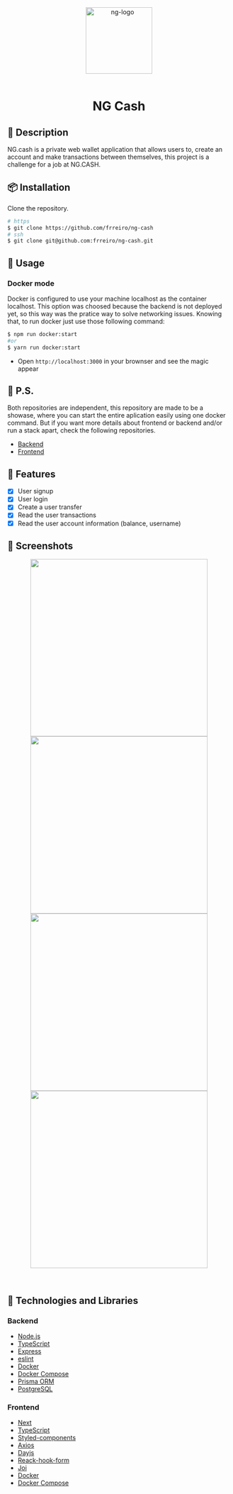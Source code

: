 <div align="center" >
  <img width="150px" src="https://notion-emojis.s3-us-west-2.amazonaws.com/prod/svg-twitter/1f4b0.svg" alt="ng-logo" width="400">
  <br>
  <br>
  <h1>NG Cash</h1>
</div>

## 📝 Description


NG.cash is a private web wallet application that allows users to, create an account and make transactions between themselves, this project is a challenge for a job at NG.CASH.


## 📦 Installation

Clone the repository.

```bash
# https
$ git clone https://github.com/frreiro/ng-cash
# ssh
$ git clone git@github.com:frreiro/ng-cash.git
```
## 🚀 Usage

### Docker mode

Docker is configured to use your machine localhost as the container localhost. This option was choosed because the backend is not deployed yet, so this way was the pratice way to solve networking issues. Knowing that, to run docker just use those following command:

```bash
$ npm run docker:start
#or
$ yarn run docker:start
```

- Open `http://localhost:3000` in your brownser and see the magic appear


## 🔎 P.S.

Both repositories are independent, this repository are made to be a showase, where you can start the entire aplication easily using one docker command.
But if you want more details about frontend or backend and/or run a stack apart, check the following repositories.

 - [Backend](https://github.com/frreiro/ng-cash-backend)
 - [Frontend](https://github.com/frreiro/ng-cash-frontend)

## 📌 Features

- [x] User signup
- [x] User login
- [x] Create a user transfer
- [x] Read the user transactions
- [x] Read the user account information (balance, username)

## 🎨 Screenshots

<p align="center">
    <img height='400px' src="https://user-images.githubusercontent.com/98192816/203184773-ab7796fa-6713-4af2-b5fc-7d5235c27fff.png">
    <img height='400px'src="https://user-images.githubusercontent.com/98192816/203184926-119ddda9-043f-422c-9fa6-a6f45932bc01.png">
    <img height='400px'src="https://user-images.githubusercontent.com/98192816/203185090-b3358dea-dd7e-4dc7-8579-5ad9ad23cdef.png">
    <img height='400px'src="https://user-images.githubusercontent.com/98192816/203184942-a24e03a7-67d7-4e64-8472-d258d4b1f17a.png">
</p><br>


## 🚀 Technologies and Libraries
### Backend

- [Node.js](https://nodejs.org/en/)
- [TypeScript](https://www.typescriptlang.org/)
- [Express](https://expressjs.com/)
- [eslint](https://eslint.org/)
- [Docker](https://www.docker.com/)
- [Docker Compose](https://docs.docker.com/compose/)
- [Prisma ORM](https://www.prisma.io/)
- [PostgreSQL](https://www.postgresql.org/)

### Frontend

- [Next](https://nextjs.org/)
- [TypeScript](https://www.typescriptlang.org/)
- [Styled-components](https://styled-components.com/)
- [Axios](https://axios-http.com/)
- [Dayjs](https://day.js.org/)
- [Reack-hook-form](https://react-hook-form.com/)
- [Joi](https://joi.dev/)
- [Docker](https://www.docker.com/)
- [Docker Compose](https://docs.docker.com/compose/)
